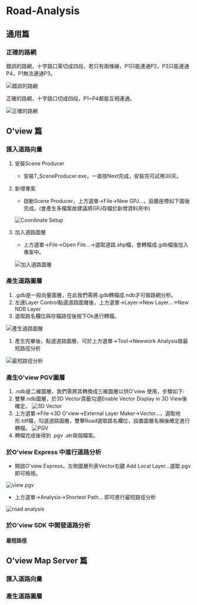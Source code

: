 # Road-Analysis

## 通用篇

### 正確的路網

錯誤的路網，十字路口需切成四段，若只有兩條線，P1只能連通P2，P3只能連通P4，P1無法連通P3。

![錯誤的路網](images/p1.png)

正確的路網，十字路口切成四段，P1~P4都能互相連通。

![正確的路網](images/p2.png)

## O'view 篇

### 匯入道路向量

1. 安裝Scene Producer
    + 安裝T_SceneProducer.exe，一直按Next完成，安裝完可試用30天。

1. 新增專案
    + 啟動Scene Producer，上方選單->File->New GPJ...，設置座標如下圖後完成。(會產生多檔案故建議將GPJ存檔於新增資料夾中)
    
    ![Coordinate Setup](images/p3.png)

1. 加入道路圖層
    + 上方選單->File->Open File...->選取道路.shp檔，會轉檔成.gdb檔後加入專案中。

    ![加入道路圖層](images/p4.png)

### 產生道路圖層
1. .gdb是一般向量圖層，在此我們需將.gdb轉檔成.ndb才可做路網分析。
1. 左邊Layer Control點選道路圖層後，上方選單->Layer->New Layer...->New NDB Layer
1. 選取路名欄位與存檔路徑後按下Ok進行轉檔。

![產生道路圖層](images/p5.png)

1. 產生完畢後，點選道路圖層，可於上方選單->Tool->Newwork Analysis做最短路徑分析

![最短路徑分析](images/p6.png)

### 產生O'view PGV圖層
1. .ndb是二維圖層，我們需將其轉換成三維圖層以供O'view 使用，步驟如下:
1. 雙擊.ndb圖層，於3D Vector頁籤勾選Enable Vector Display in 3D View後確定。
![3D Vector](images/p7.png)
1. 上方選單->File->3D O'view->External Layer Maker->Vector...，選取地形.tdf檔，勾選道路圖層，雙擊Road選取路名欄位，設置圖層名稱後確定進行轉檔。
![PGV](images/p8.png)
1. 轉檔完成後得到 .pgv .atr兩個檔案。

### 於O'view Express 中進行道路分析

+ 開啟O'view Express，左側圖層列表Vector右鍵 Add Local Layer...選取.pgv即可檢視。

![view pgv](images/p9.png)
+ 上方選單->Analysis->Shortest Path... 即可進行最短路徑分析

![road analysis](images/p10.png)

### 於O'view SDK 中開發道路分析

#### 最短路徑

## O'view Map Server 篇

### 匯入道路向量

### 產生道路圖層
